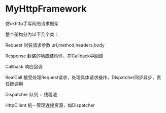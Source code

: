 # MyHttpFramework
仿okhttp手写网络请求框架

整个架构分为以下几个类：

Request
封装请求参数 url,method,headers,body

Response
封装的响应结构体，在Callback中回调

Callback
响应回调

RealCall
接受处理Request请求，处理具体请求操作，Dispatcher同步异步，责任链调用

Dispatcher
队列 + 线程池

HttpClient
统一管理连接资源，如Dispatcher

